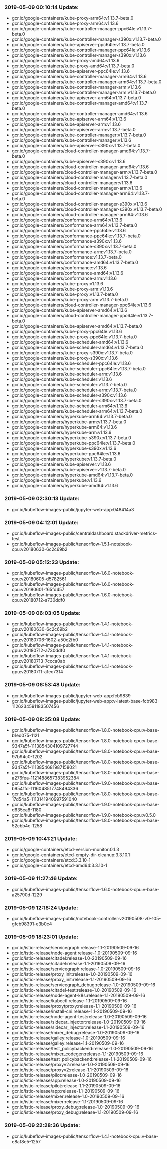 ### 2019-05-09 00:10:14 Update:

- gcr.io/google-containers/kube-proxy-arm64:v1.13.7-beta.0
- gcr.io/google-containers/kube-proxy-arm64:v1.13.6
- gcr.io/google-containers/kube-controller-manager-ppc64le:v1.13.7-beta.0
- gcr.io/google-containers/kube-controller-manager-s390x:v1.13.7-beta.0
- gcr.io/google-containers/kube-apiserver-ppc64le:v1.13.7-beta.0
- gcr.io/google-containers/kube-controller-manager-ppc64le:v1.13.6
- gcr.io/google-containers/kube-controller-manager-s390x:v1.13.6
- gcr.io/google-containers/kube-proxy-amd64:v1.13.6
- gcr.io/google-containers/kube-proxy-amd64:v1.13.7-beta.0
- gcr.io/google-containers/kube-apiserver-ppc64le:v1.13.6
- gcr.io/google-containers/kube-controller-manager-arm64:v1.13.6
- gcr.io/google-containers/kube-controller-manager-arm64:v1.13.7-beta.0
- gcr.io/google-containers/kube-controller-manager-arm:v1.13.6
- gcr.io/google-containers/kube-controller-manager-arm:v1.13.7-beta.0
- gcr.io/google-containers/kube-apiserver-arm64:v1.13.7-beta.0
- gcr.io/google-containers/kube-controller-manager-amd64:v1.13.7-beta.0
- gcr.io/google-containers/kube-controller-manager-amd64:v1.13.6
- gcr.io/google-containers/kube-apiserver-arm64:v1.13.6
- gcr.io/google-containers/kube-apiserver-arm:v1.13.6
- gcr.io/google-containers/kube-apiserver-arm:v1.13.7-beta.0
- gcr.io/google-containers/kube-controller-manager:v1.13.7-beta.0
- gcr.io/google-containers/kube-controller-manager:v1.13.6
- gcr.io/google-containers/kube-apiserver-s390x:v1.13.7-beta.0
- gcr.io/google-containers/cloud-controller-manager-amd64:v1.13.7-beta.0
- gcr.io/google-containers/kube-apiserver-s390x:v1.13.6
- gcr.io/google-containers/cloud-controller-manager-amd64:v1.13.6
- gcr.io/google-containers/cloud-controller-manager-arm:v1.13.7-beta.0
- gcr.io/google-containers/cloud-controller-manager:v1.13.7-beta.0
- gcr.io/google-containers/cloud-controller-manager:v1.13.6
- gcr.io/google-containers/cloud-controller-manager-arm:v1.13.6
- gcr.io/google-containers/cloud-controller-manager-arm64:v1.13.7-beta.0
- gcr.io/google-containers/cloud-controller-manager-s390x:v1.13.6
- gcr.io/google-containers/cloud-controller-manager-s390x:v1.13.7-beta.0
- gcr.io/google-containers/cloud-controller-manager-arm64:v1.13.6
- gcr.io/google-containers/conformance-arm64:v1.13.6
- gcr.io/google-containers/conformance-arm64:v1.13.7-beta.0
- gcr.io/google-containers/conformance-ppc64le:v1.13.6
- gcr.io/google-containers/conformance-ppc64le:v1.13.7-beta.0
- gcr.io/google-containers/conformance-s390x:v1.13.6
- gcr.io/google-containers/conformance-s390x:v1.13.7-beta.0
- gcr.io/google-containers/conformance-arm:v1.13.7-beta.0
- gcr.io/google-containers/conformance:v1.13.7-beta.0
- gcr.io/google-containers/conformance-amd64:v1.13.7-beta.0
- gcr.io/google-containers/conformance:v1.13.6
- gcr.io/google-containers/conformance-amd64:v1.13.6
- gcr.io/google-containers/conformance-arm:v1.13.6
- gcr.io/google-containers/kube-proxy:v1.13.6
- gcr.io/google-containers/kube-proxy-arm:v1.13.6
- gcr.io/google-containers/kube-proxy:v1.13.7-beta.0
- gcr.io/google-containers/kube-proxy-arm:v1.13.7-beta.0
- gcr.io/google-containers/cloud-controller-manager-ppc64le:v1.13.6
- gcr.io/google-containers/kube-apiserver-amd64:v1.13.6
- gcr.io/google-containers/cloud-controller-manager-ppc64le:v1.13.7-beta.0
- gcr.io/google-containers/kube-apiserver-amd64:v1.13.7-beta.0
- gcr.io/google-containers/kube-proxy-ppc64le:v1.13.6
- gcr.io/google-containers/kube-proxy-ppc64le:v1.13.7-beta.0
- gcr.io/google-containers/kube-scheduler-amd64:v1.13.6
- gcr.io/google-containers/kube-scheduler-amd64:v1.13.7-beta.0
- gcr.io/google-containers/kube-proxy-s390x:v1.13.7-beta.0
- gcr.io/google-containers/kube-proxy-s390x:v1.13.6
- gcr.io/google-containers/kube-scheduler-ppc64le:v1.13.6
- gcr.io/google-containers/kube-scheduler-ppc64le:v1.13.7-beta.0
- gcr.io/google-containers/kube-scheduler-arm:v1.13.6
- gcr.io/google-containers/kube-scheduler:v1.13.6
- gcr.io/google-containers/kube-scheduler:v1.13.7-beta.0
- gcr.io/google-containers/kube-scheduler-arm:v1.13.7-beta.0
- gcr.io/google-containers/kube-scheduler-s390x:v1.13.6
- gcr.io/google-containers/kube-scheduler-s390x:v1.13.7-beta.0
- gcr.io/google-containers/kube-scheduler-arm64:v1.13.6
- gcr.io/google-containers/kube-scheduler-arm64:v1.13.7-beta.0
- gcr.io/google-containers/hyperkube-arm64:v1.13.7-beta.0
- gcr.io/google-containers/hyperkube-arm:v1.13.7-beta.0
- gcr.io/google-containers/hyperkube-arm64:v1.13.6
- gcr.io/google-containers/hyperkube-arm:v1.13.6
- gcr.io/google-containers/hyperkube-s390x:v1.13.7-beta.0
- gcr.io/google-containers/hyperkube-ppc64le:v1.13.7-beta.0
- gcr.io/google-containers/hyperkube-s390x:v1.13.6
- gcr.io/google-containers/hyperkube-ppc64le:v1.13.6
- gcr.io/google-containers/hyperkube:v1.13.7-beta.0
- gcr.io/google-containers/kube-apiserver:v1.13.6
- gcr.io/google-containers/kube-apiserver:v1.13.7-beta.0
- gcr.io/google-containers/hyperkube-amd64:v1.13.7-beta.0
- gcr.io/google-containers/hyperkube:v1.13.6
- gcr.io/google-containers/hyperkube-amd64:v1.13.6
### 2019-05-09 02:30:13 Update:

- gcr.io/kubeflow-images-public/jupyter-web-app:048414a3
### 2019-05-09 04:12:01 Update:

- gcr.io/kubeflow-images-public/centraldashboard:stackdriver-metrics-test
- gcr.io/kubeflow-images-public/tensorflow-1.5.1-notebook-cpu:v20180630-6c2c69b2
### 2019-05-09 05:12:23 Update:

- gcr.io/kubeflow-images-public/tensorflow-1.6.0-notebook-cpu:v20180605-d5782561
- gcr.io/kubeflow-images-public/tensorflow-1.6.0-notebook-cpu:v20180601-f65fd457
- gcr.io/kubeflow-images-public/tensorflow-1.6.0-notebook-cpu:v20180712-a730ddf0
### 2019-05-09 06:03:05 Update:

- gcr.io/kubeflow-images-public/tensorflow-1.4.1-notebook-gpu:v20180630-6c2c69b2
- gcr.io/kubeflow-images-public/tensorflow-1.4.1-notebook-gpu:v20180706-1602-a50c2fb0
- gcr.io/kubeflow-images-public/tensorflow-1.4.1-notebook-gpu:v20180712-a730ddf0
- gcr.io/kubeflow-images-public/tensorflow-1.4.1-notebook-gpu:v20180713-7ccca0ab
- gcr.io/kubeflow-images-public/tensorflow-1.4.1-notebook-gpu:v20180711-a1ec7314
### 2019-05-09 06:53:48 Update:

- gcr.io/kubeflow-images-public/jupyter-web-app:fcb9839
- gcr.io/kubeflow-images-public/jupyter-web-app:v-latest-base-fcb983-1126234591183507456
### 2019-05-09 08:35:08 Update:

- gcr.io/kubeflow-images-public/tensorflow-1.8.0-notebook-cpu:v-base-b1ed075-1121
- gcr.io/kubeflow-images-public/tensorflow-1.8.0-notebook-cpu:v-base-9347a5f-1113854304109727744
- gcr.io/kubeflow-images-public/tensorflow-1.8.0-notebook-cpu:v-base-97b94c0-1202
- gcr.io/kubeflow-images-public/tensorflow-1.8.0-notebook-cpu:v-base-9347a5f-1113854681987158021
- gcr.io/kubeflow-images-public/tensorflow-1.8.0-notebook-cpu:v-base-a276fea-1121488657383952384
- gcr.io/kubeflow-images-public/tensorflow-1.9.0-notebook-cpu:v-base-b9541fd-1116048517748494336
- gcr.io/kubeflow-images-public/tensorflow-1.8.0-notebook-cpu:v-base-17d54a5-1113141940997591040
- gcr.io/kubeflow-images-public/tensorflow-1.9.0-notebook-cpu:v-base-d635ca8-1180
- gcr.io/kubeflow-images-public/tensorflow-1.9.0-notebook-cpu:v0.5.0
- gcr.io/kubeflow-images-public/tensorflow-1.8.0-notebook-cpu:v-base-52cbb4c-1258
### 2019-05-09 10:41:21 Update:

- gcr.io/google-containers/etcd-version-monitor:0.1.3
- gcr.io/google-containers/etcd-empty-dir-cleanup:3.3.10.1
- gcr.io/google-containers/etcd:3.3.10-1
- gcr.io/google-containers/etcd-amd64:3.3.10-1
### 2019-05-09 11:27:46 Update:

- gcr.io/kubeflow-images-public/tensorflow-1.6.0-notebook-cpu:v-base-a25790d-1229
### 2019-05-09 12:18:24 Update:

- gcr.io/kubeflow-images-public/notebook-controller:v20190508-v0-105-gfcb98391-e3b0c4
### 2019-05-09 18:23:01 Update:

- gcr.io/istio-release/servicegraph:release-1.1-20190509-09-16
- gcr.io/istio-release/node-agent:release-1.0-20190509-09-16
- gcr.io/istio-release/citadel:release-1.0-20190509-09-16
- gcr.io/istio-release/citadel:release-1.1-20190509-09-16
- gcr.io/istio-release/servicegraph:release-1.0-20190509-09-16
- gcr.io/istio-release/proxy_init:release-1.0-20190509-09-16
- gcr.io/istio-release/proxy_init:release-1.1-20190509-09-16
- gcr.io/istio-release/servicegraph_debug:release-1.0-20190509-09-16
- gcr.io/istio-release/citadel-test:release-1.0-20190509-09-16
- gcr.io/istio-release/node-agent-k8s:release-1.1-20190509-09-16
- gcr.io/istio-release/kubectl:release-1.1-20190509-09-16
- gcr.io/istio-release/proxytproxy:release-1.1-20190509-09-16
- gcr.io/istio-release/install-cni:release-1.1-20190509-09-16
- gcr.io/istio-release/node-agent-test:release-1.0-20190509-09-16
- gcr.io/istio-release/sidecar_injector:release-1.0-20190509-09-16
- gcr.io/istio-release/sidecar_injector:release-1.1-20190509-09-16
- gcr.io/istio-release/mixer_debug:release-1.0-20190509-09-16
- gcr.io/istio-release/galley:release-1.0-20190509-09-16
- gcr.io/istio-release/galley:release-1.1-20190509-09-16
- gcr.io/istio-release/test_policybackend:release-1.0-20190509-09-16
- gcr.io/istio-release/mixer_codegen:release-1.1-20190509-09-16
- gcr.io/istio-release/test_policybackend:release-1.1-20190509-09-16
- gcr.io/istio-release/proxyv2:release-1.0-20190509-09-16
- gcr.io/istio-release/proxyv2:release-1.1-20190509-09-16
- gcr.io/istio-release/pilot:release-1.0-20190509-09-16
- gcr.io/istio-release/app:release-1.0-20190509-09-16
- gcr.io/istio-release/pilot:release-1.1-20190509-09-16
- gcr.io/istio-release/app:release-1.1-20190509-09-16
- gcr.io/istio-release/mixer:release-1.0-20190509-09-16
- gcr.io/istio-release/mixer:release-1.1-20190509-09-16
- gcr.io/istio-release/proxy_debug:release-1.0-20190509-09-16
- gcr.io/istio-release/proxy_debug:release-1.1-20190509-09-16
### 2019-05-09 22:28:36 Update:

- gcr.io/kubeflow-images-public/tensorflow-1.4.1-notebook-cpu:v-base-e8af8e5-1257
